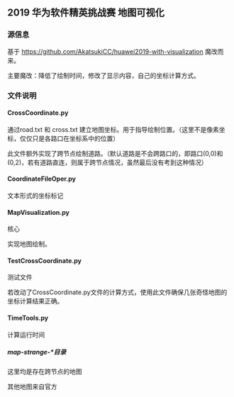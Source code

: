 ## 2019 华为软件精英挑战赛 地图可视化

### 源信息

基于 https://github.com/AkatsukiCC/huawei2019-with-visualization 魔改而来。

主要魔改：降低了绘制时间，修改了显示内容，自己的坐标计算方式。

### 文件说明

#### CrossCoordinate.py

通过road.txt 和 cross.txt 建立地图坐标。用于指导绘制位置。（这里不是像素坐标，仅仅只是各路口在坐标系中的位置）

此文件额外实现了跨节点绘制道路。（默认道路是不会跨路口的，即路口(0,0)和(0,2)，若有道路直连，则属于跨节点情况，虽然最后没有考到这种情况）

#### CoordinateFileOper.py

文本形式的坐标标记

#### MapVisualization.py

核心

实现地图绘制。

#### TestCrossCoordinate.py

测试文件

若改动了CrossCoordinate.py文件的计算方式，使用此文件确保几张奇怪地图的坐标计算结果正确。

#### TimeTools.py

计算运行时间

##### map-strange-\*目录

这里均是存在跨节点的地图

其他地图来自官方






